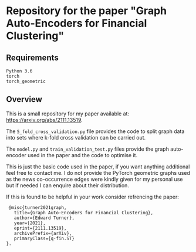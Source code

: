 # Repository for the paper "Graph Auto-Encoders for Financial Clustering"

## Requirements
```
Python 3.6
torch
torch_geometric
```
## Overview
This is a small repository for my paper available at: https://arxiv.org/abs/2111.13519.

The ```5_fold_cross_validation.py``` file provides the code to split graph data into sets where k-fold cross validation can be carried out.

The ```model.py``` and ```train_validation_test.py``` files provide the graph auto-encoder used in the paper and the code to optimise it.

This is just the basic code used in the paper, if you want anything additional feel free to contact me. I do not provide the PyTorch geometric graphs used as the news co-occurrence edges were kindly given for my personal use but if needed I can enquire about their distribution. 

If this is found to be helpful in your work consider refrencing the paper:

     @misc{turner2021graph,
       title={Graph Auto-Encoders for Financial Clustering}, 
       author={Edward Turner},
       year={2021},
       eprint={2111.13519},
       archivePrefix={arXiv},
       primaryClass={q-fin.ST}
    }.

